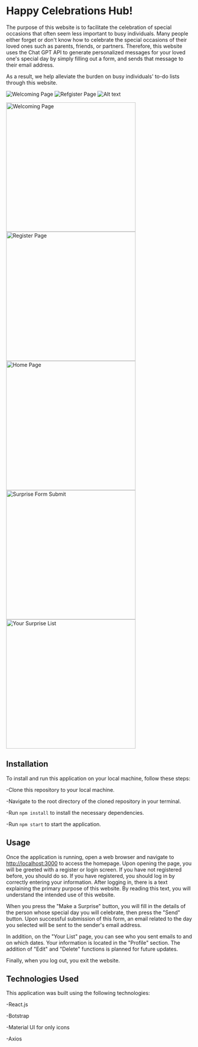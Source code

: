 # Happy Celebrations Hub!

The purpose of this website is to facilitate the celebration of special occasions that often seem less important to busy individuals. Many people either forget or don't know how to celebrate the special occasions of their loved ones such as parents, friends, or partners. Therefore, this website uses the Chat GPT API to generate personalized messages for your loved one's special day by simply filling out a form, and sends that message to their email address.

As a result, we help alleviate the burden on busy individuals' to-do lists through this website.

![Welcoming Page](URL_TO_IMAGE)
![Refgister Page](URL_TO_IMAGE)
![Alt text](URL_TO_IMAGE)

<p>
 <img src="(https://res.cloudinary.com/dxqyvjf5r/image/upload/v1683906868/register%20form/CelebrationsHub1_z7mpbe.png)" width="350" title="Welcoming Page">
 <img src="(https://res.cloudinary.com/dxqyvjf5r/image/upload/v1683906870/register%20form/CelebrationsHub2_zc9ube.png)" width="350" title="Register Page">
 <img src="(https://res.cloudinary.com/dxqyvjf5r/image/upload/v1683906873/register%20form/CelebrationsHub3_b5zmue.png)" width="350" title="Home Page">
 <img src="(https://res.cloudinary.com/dxqyvjf5r/image/upload/v1683906874/register%20form/CelebrationsHub4_wpl0u7.png)" width="350" title="Surprise Form Submit">
 <img src="(https://res.cloudinary.com/dxqyvjf5r/image/upload/v1683906960/register%20form/CelebrationsHub5_pphamu.png)" width="350" title="Your Surprise List">
</p>

## Installation

To install and run this application on your local machine, follow these steps:

-Clone this repository to your local machine.

-Navigate to the root directory of the cloned repository in your terminal.

-Run `npm install` to install the necessary dependencies.

-Run `npm start` to start the application.

## Usage

Once the application is running, open a web browser and navigate to [http://localhost:3000](http://localhost:3000) to access the homepage. Upon opening the page, you will be greeted with a register or login screen. If you have not registered before, you should do so. If you have registered, you should log in by correctly entering your information. After logging in, there is a text explaining the primary purpose of this website. By reading this text, you will understand the intended use of this website.

When you press the "Make a Surprise" button, you will fill in the details of the person whose special day you will celebrate, then press the "Send" button. Upon successful submission of this form, an email related to the day you selected will be sent to the sender's email address.

In addition, on the "Your List" page, you can see who you sent emails to and on which dates. Your information is located in the "Profile" section. The addition of "Edit" and "Delete" functions is planned for future updates.

Finally, when you log out, you exit the website.

## Technologies Used

This application was built using the following technologies:

-React.js

-Botstrap

-Material UI for only icons

-Axios
